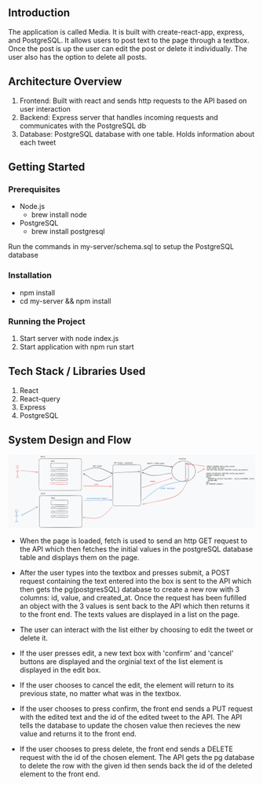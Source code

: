 ## Introduction

The application is called Media. It is built with create-react-app, express, and
PostgreSQL. It allows users to post text to the page through a textbox. Once the
post is up the user can edit the post or delete it individually. The user also
has the option to delete all posts.

## Architecture Overview

1. Frontend: Built with react and sends http requests to the API based on user
   interaction
2. Backend: Express server that handles incoming requests and communicates with
   the PostgreSQL db
3. Database: PostgreSQL database with one table. Holds information about each
   tweet

## Getting Started

### Prerequisites

- Node.js
  - brew install node
- PostgreSQL
  - brew install postgresql

Run the commands in my-server/schema.sql to setup the PostgreSQL database

### Installation

- npm install
- cd my-server && npm install

### Running the Project

1. Start server with node index.js
2. Start application with npm run start

## Tech Stack / Libraries Used

1. React
2. React-query
3. Express
4. PostgreSQL

## System Design and Flow

![](./architecture.png)

- When the page is loaded, fetch is used to send an http GET request to the API
  which then fetches the initial values in the postgreSQL database table and
  displays them on the page.

- After the user types into the textbox and presses submit, a POST request
  containing the text entered into the box is sent to the API which then gets
  the pg(postgresSQL) database to create a new row with 3 columns: id, value,
  and created_at. Once the request has been fufilled an object with the 3 values
  is sent back to the API which then returns it to the front end. The texts
  values are displayed in a list on the page.

- The user can interact with the list either by choosing to edit the tweet or
  delete it.

- If the user presses edit, a new text box with 'confirm' and 'cancel' buttons
  are displayed and the orginial text of the list element is displayed in the
  edit box.

- If the user chooses to cancel the edit, the element will return to its
  previous state, no matter what was in the textbox.

- If the user chooses to press confirm, the front end sends a PUT request with
  the edited text and the id of the edited tweet to the API. The API tells the
  database to update the chosen value then recieves the new value and returns it
  to the front end.

- If the user chooses to press delete, the front end sends a DELETE request with
  the id of the chosen element. The API gets the pg database to delete the row
  with the given id then sends back the id of the deleted element to the front
  end.
